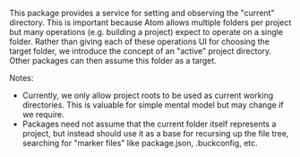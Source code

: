 This package provides a service for setting and observing the "current"
directory. This is important because Atom allows multiple folders per project
but many operations (e.g. building a project) expect to operate on a single
folder. Rather than giving each of these operations UI for choosing the target
folder, we introduce the concept of an "active" project directory. Other
packages can then assume this folder as a target.

Notes:

- Currently, we only allow project roots to be used as current working
  directories. This is valuable for simple mental model but may change if we
  require.
- Packages need not assume that the current folder itself represents a project,
  but instead should use it as a base for recursing up the file tree, searching
  for "marker files" like package.json, .buckconfig, etc.
